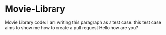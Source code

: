 # Movie-Library
Movie Library code: 
I am writing this paragraph as a test case. this test case aims to show me how to create a pull request
Hello 
how are you?
